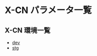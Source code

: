 # X-CN パラメータ一覧
## X-CN 環境一覧

- [dev](https://x-connectnetworks.github.io/document/X-CN/dev/index.html)
- [stg](https://x-connectnetworks.github.io/document/X-CN/stg/index.html)
